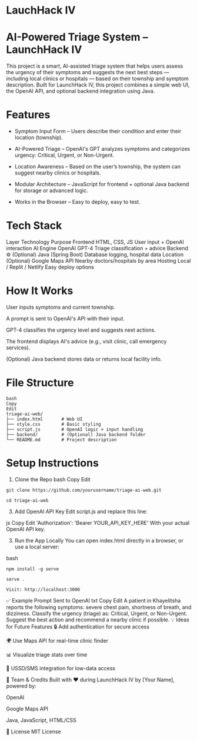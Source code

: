 # LauchHack IV
# AI-Powered Triage System – LaunchHack IV

This project is a smart, AI-assisted triage system that helps users assess the urgency of their symptoms and suggests the next best steps — including local clinics or hospitals — based on their township and symptom description. Built for LaunchHack IV, this project combines a simple web UI, the OpenAI API, and optional backend integration using Java.

# Features
- Symptom Input Form – Users describe their condition and enter their location (township).

- AI-Powered Triage – OpenAI's GPT analyzes symptoms and categorizes urgency: Critical, Urgent, or Non-Urgent.

- Location Awareness – Based on the user’s township, the system can suggest nearby clinics or hospitals.

- Modular Architecture – JavaScript for frontend + optional Java backend for storage or advanced logic.

- Works in the Browser – Easy to deploy, easy to test.

# Tech Stack
Layer	Technology	Purpose
Frontend	HTML, CSS, JS	User input + OpenAI interaction
AI Engine	OpenAI GPT-4	Triage classification + advice
Backend ⚙️ (Optional)	Java (Spring Boot)	Database logging, hospital data
Location (Optional)	Google Maps API	Nearby doctors/hospitals by area
Hosting	Local / Replit / Netlify	Easy deploy options

# How It Works
User inputs symptoms and current township.

A prompt is sent to OpenAI's API with their input.

GPT-4 classifies the urgency level and suggests next actions.

The frontend displays AI's advice (e.g., visit clinic, call emergency services).

(Optional) Java backend stores data or returns local facility info.

# File Structure
```
bash
Copy
Edit
triage-ai-web/
├── index.html       # Web UI
├── style.css        # Basic styling
├── script.js        # OpenAI logic + input handling
├── backend/         # (Optional) Java backend folder
└── README.md        # Project description
```

# Setup Instructions
1. Clone the Repo
bash
Copy
Edit
```
git clone https://github.com/yourusername/triage-ai-web.git
```
```
cd triage-ai-web
```
3. Add OpenAI API Key
Edit script.js and replace this line:

js
Copy
Edit
'Authorization': 'Bearer YOUR_API_KEY_HERE'
With your actual OpenAI API key.

3. Run the App Locally
You can open index.html directly in a browser, or use a local server:

bash
```
npm install -g serve
```
```
serve .
```
```
Visit: http://localhost:3000
```

✅ Example Prompt Sent to OpenAI
txt
Copy
Edit
A patient in Khayelitsha reports the following symptoms: severe chest pain, shortness of breath, and dizziness.
Classify the urgency (triage) as: Critical, Urgent, or Non-Urgent.
Suggest the best action and recommend a nearby clinic if possible.
💡 Ideas for Future Features
🔒 Add authentication for secure access

🌍 Use Maps API for real-time clinic finder

📊 Visualize triage stats over time

📱 USSD/SMS integration for low-data access

🏁 Team & Credits
Built with ❤️ during LaunchHack IV by [Your Name], powered by:

OpenAI

Google Maps API

Java, JavaScript, HTML/CSS

📜 License
MIT License
